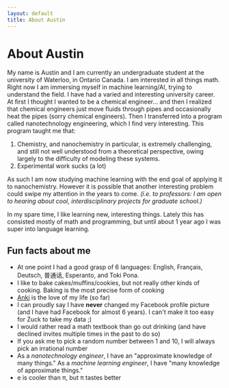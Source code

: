 ```yaml
---
layout: default
title: About Austin
---
```

# About Austin

My name is Austin and I am currently an undergraduate
student at the university of Waterloo, in Ontario Canada. 
I am interested in all things math. Right now I am immersing 
myself in machine learning/AI, trying to understand the field. 
I have had a varied and interesting university career. 
At first I thought I wanted to be a chemical engineer... and 
then I realized that chemical engineers just move fluids 
through pipes and occasionally heat the pipes (sorry chemical engineers). 
Then I transferred into a program called nanotechnology 
engineering, which I find very interesting. This program taught me that:  

1. Chemistry, and nanochemistry in particular, is extremely challenging, and still not well understood from a theoretical perspective, owing largely to the difficulty of modeling these systems.  
2. Experimental work sucks (a lot)  

As such I am now studying machine learning with the end 
goal of applying it to nanochemistry. However it is possible 
that another interesting problem could swipe my attention 
in the years to come. _(i.e. to professors: I 
am open to hearing about cool, interdisciplinary projects 
for graduate school.)_

In my spare time, I like learning new, interesting things. 
Lately this has consisted mostly of math and programming, 
but until about 1 year ago I was super into language learning. 

## Fun facts about me
- At one point I had a good grasp of 6 languages: English, Français, Deutsch, 普通话, Esperanto, and Toki Pona.
- I like to bake cakes/muffins/cookies, but not really other kinds of cooking. Baking is the most precise form of cooking
- [Anki]("https://apps.ankiweb.net/") is the love of my life (so far)
- I can proudly say I have <b>never</b> changed my Facebook profile picture (and I have had Facebook for almost 6 years). I can't make it too easy for  Zuck to take my data ;)
- I would rather read a math textbook than go out drinking (and have declined invites multiple times in the past to do so)
- If you ask me to pick a random number between 1 and 10, I will always pick an irrational number
- As a _nanotechnology engineer_, I have an "approximate knowledge of many things." As a _machine learning engineer_, I have "many knowledge of approximate things."
- e is cooler than π, but π tastes better

